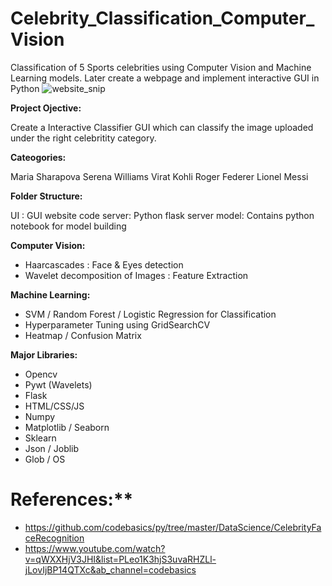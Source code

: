 # Celebrity_Classification_Computer_Vision
Classification of 5 Sports celebrities using Computer Vision and Machine Learning models. Later create a webpage and implement interactive GUI in Python
![website_snip](https://user-images.githubusercontent.com/67272004/158484371-038a3020-28a1-423a-b2e8-6d2ded51da47.PNG)


**Project Ojective:**

Create a Interactive Classifier GUI which can classify the image uploaded under the right celebritity category. 


**Cateogories:** 

Maria Sharapova
Serena Williams
Virat Kohli
Roger Federer
Lionel Messi


**Folder Structure:**

UI : GUI website code
server: Python flask server
model: Contains python notebook for model building

**Computer Vision:**
- Haarcascades : Face & Eyes detection
- Wavelet decomposition of Images : Feature Extraction


**Machine Learning:**

- SVM / Random Forest / Logistic Regression for Classification
- Hyperparameter Tuning using GridSearchCV
- Heatmap / Confusion Matrix


**Major Libraries:**

- Opencv
- Pywt (Wavelets)
- Flask
- HTML/CSS/JS
- Numpy
- Matplotlib / Seaborn
- Sklearn
- Json / Joblib
- Glob / OS 


# References:**
- https://github.com/codebasics/py/tree/master/DataScience/CelebrityFaceRecognition
- https://www.youtube.com/watch?v=qWXXHjV3JHI&list=PLeo1K3hjS3uvaRHZLl-jLovIjBP14QTXc&ab_channel=codebasics
